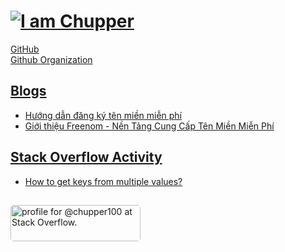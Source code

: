 # [![I am Chupper](https://readme-typing-svg.herokuapp.com/?color=%2358A6FF&lines=I+am+Chupper)](#)

[GitHub](https://github.com/chupper100) <br/>
[Github Organization](https://github.com/Chupper-Studio)

## [Blogs](https://blogcuadat08.blogspot.com)
<!-- BLOG-POST-LIST:START -->
- [Hướng dẫn đăng ký tên miền miễn phí](https://blogcuadat08.blogspot.com/2022/01/huong-dan-ang-ky-ten-mien-mien-phi.html)
- [Giới thiệu Freenom - Nền Tảng Cung Cấp Tên Miền Miễn Phí](https://blogcuadat08.blogspot.com/2021/11/freenom-nen-tang-cung-cap-ten-mien-mien.html)
<!-- BLOG-POST-LIST:END -->

## [Stack Overflow Activity](https://stackoverflow.com/users/15875691)
<!-- STACKOVERFLOW:START -->
- [How to get keys from multiple values?](https://stackoverflow.com/questions/68710915/how-to-get-keys-from-multiple-values)
<!-- STACKOVERFLOW:END -->

## 
<a href="https://stackoverflow.com/users/15875691/chup"><img src="https://stackoverflow.com/users/flair/15875691.png?theme=dark" style=
"border-radius: 5px;" width="208" height="58" alt="profile for @chupper100 at Stack Overflow." title="profile for chup at Stack Overflow, Q&amp;A for professional and enthusiast programmers"></a>











<!---
chupper100/chupper100 is a ✨ special ✨ repository because its `README.md` (this file) appears on your GitHub profile.
You can click the Preview link to take a look at your changes.
--->
